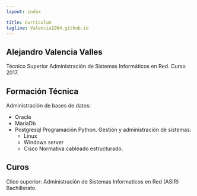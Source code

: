 ```yaml
---
layout: index

title: Curriculum	
tagline: Valencia1904.github.io
---
```


## **Alejandro Valencia Valles**
Técnico Superior Administración de Sistemas Informáticos en Red. Curso 2017.


## **Formación Técnica**
Administración de  bases de datos:
* Oracle
* MariaDb
* Postgresql
Programación Python.
Gestión y administración de sistemas:
	* Linux
	* Windows server
	* Cisco
Normativa cableado estructurado.


## **Curos**
Clico superior: Administración de Sistemas Informaticos en Red (ASIR)
Bachillerato.

